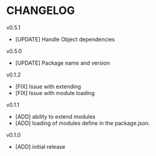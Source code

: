 # CHANGELOG

v0.5.1
- [UPDATE] Handle Object dependencies

v0.5.0
- [UPDATE] Package name and version

v0.1.2
 - [FIX] Issue with extending
 - [FIX] Issue with module loading

v0.1.1
 - [ADD] ability to extend modules
 - [ADD] loading of modules define in the package.json.

v0.1.0
 - [ADD] initial release
